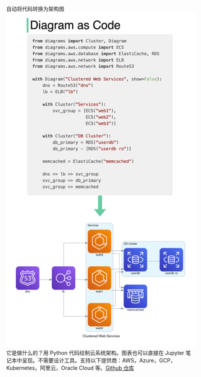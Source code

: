 自动将代码转换为架构图![](../images/diagrams_as_code.jpeg)它是做什么的？用 Python 代码绘制云系统架构。图表也可以直接在 Jupyter 笔记本中呈现。不需要设计工具。支持以下提供商：AWS，Azure，GCP，Kubernetes，阿里云，Oracle Cloud 等。[Github 仓库](https://github.com/mingrammer/diagrams)